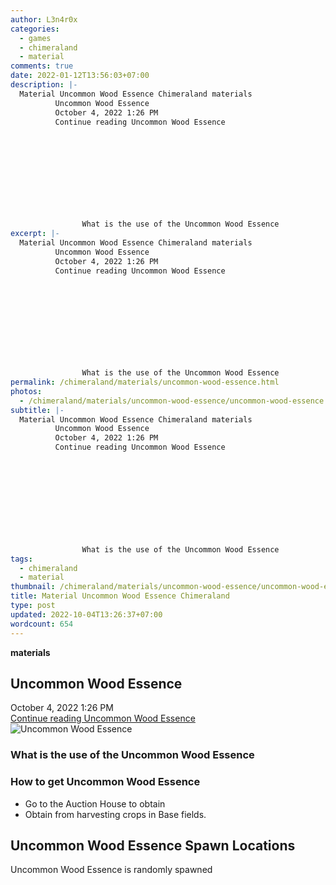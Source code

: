 ```yaml
---
author: L3n4r0x
categories:
  - games
  - chimeraland
  - material
comments: true
date: 2022-01-12T13:56:03+07:00
description: |-
  Material Uncommon Wood Essence Chimeraland materials
          Uncommon Wood Essence
          October 4, 2022 1:26 PM
          Continue reading Uncommon Wood Essence
        
        
          
        
      
      
        
          
            
              
                What is the use of the Uncommon Wood Essence
excerpt: |-
  Material Uncommon Wood Essence Chimeraland materials
          Uncommon Wood Essence
          October 4, 2022 1:26 PM
          Continue reading Uncommon Wood Essence
        
        
          
        
      
      
        
          
            
              
                What is the use of the Uncommon Wood Essence
permalink: /chimeraland/materials/uncommon-wood-essence.html
photos:
  - /chimeraland/materials/uncommon-wood-essence/uncommon-wood-essence.webp
subtitle: |-
  Material Uncommon Wood Essence Chimeraland materials
          Uncommon Wood Essence
          October 4, 2022 1:26 PM
          Continue reading Uncommon Wood Essence
        
        
          
        
      
      
        
          
            
              
                What is the use of the Uncommon Wood Essence
tags:
  - chimeraland
  - material
thumbnail: /chimeraland/materials/uncommon-wood-essence/uncommon-wood-essence.webp
title: Material Uncommon Wood Essence Chimeraland
type: post
updated: 2022-10-04T13:26:37+07:00
wordcount: 654
---
```


<link
  rel="stylesheet"
  href="https://rawcdn.githack.com/dimaslanjaka/Web-Manajemen/870a349/css/bootstrap-5-3-0-alpha3-wrapper.css"
/>
<section id="bootstrap-wrapper">
  <div data-bs-theme="dark">
    <div
      class="row g-0 border rounded overflow-hidden flex-md-row mb-4 shadow-sm position-relative bg-dark text-light"
    >
      <div class="col p-4 d-flex flex-column position-static">
        <strong class="d-inline-block mb-2 text-success">materials</strong>
        <h2 class="mb-0">Uncommon Wood Essence</h2>
        <div class="mb-1 text-muted">October 4, 2022 1:26 PM</div>
        <a
          href="/chimeraland/materials/uncommon-wood-essence.html"
          class="stretched-link d-none text-primary"
          >Continue reading Uncommon Wood Essence</a
        >
      </div>
      <div class="col-auto d-none d-md-block d-lg-block">
        <img
          src="https://www.webmanajemen.com/chimeraland/materials/uncommon-wood-essence/uncommon-wood-essence.webp"
          alt="Uncommon Wood Essence"
        />
      </div>
    </div>
    <div class="row">
      <div class="col-lg-6 col-12 mb-2">
        <div class="card">
          <div class="card-body">
            <h3 class="card-title">
              What is the use of the Uncommon Wood Essence
            </h3>
            <div class="card-text"><ul></ul></div>
          </div>
        </div>
      </div>
      <div class="col-lg-6 col-12 mb-2">
        <div class="card">
          <div class="card-body">
            <h3 class="card-title">How to get Uncommon Wood Essence</h3>
            <div class="card-text">
              <ul>
                <li>Go to the Auction House to obtain</li>
                <li>Obtain from harvesting crops in Base fields.</li>
              </ul>
            </div>
          </div>
        </div>
      </div>
      <div class="col-12 mb-2">
        <h2>Uncommon Wood Essence Spawn Locations</h2>
        <p>Uncommon Wood Essence is randomly spawned</p>
      </div>
    </div>
  </div>
</section>